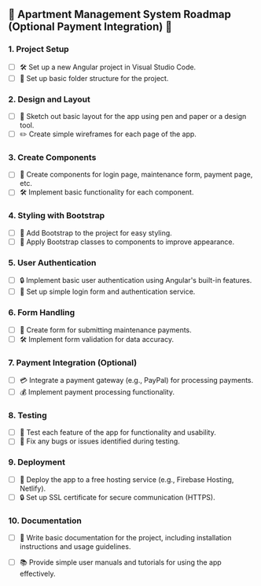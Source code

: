 ## 🏢 Apartment Management System Roadmap (Optional Payment Integration) 🚀

### 1. Project Setup
- [ ] 🛠️ Set up a new Angular project in Visual Studio Code.
- [ ] 📁 Set up basic folder structure for the project.

### 2. Design and Layout
- [ ] 🎨 Sketch out basic layout for the app using pen and paper or a design tool.
- [ ] ✏️ Create simple wireframes for each page of the app.

### 3. Create Components
- [ ] 🧩 Create components for login page, maintenance form, payment page, etc.
- [ ] 🛠️ Implement basic functionality for each component.

### 4. Styling with Bootstrap
- [ ] 💅 Add Bootstrap to the project for easy styling.
- [ ] 🎉 Apply Bootstrap classes to components to improve appearance.

### 5. User Authentication
- [ ] 🔒 Implement basic user authentication using Angular's built-in features.
- [ ] 🔑 Set up simple login form and authentication service.

### 6. Form Handling
- [ ] 📝 Create form for submitting maintenance payments.
- [ ] 🛠️ Implement form validation for data accuracy.

### 7. Payment Integration (Optional)
- [ ] 💳 Integrate a payment gateway (e.g., PayPal) for processing payments.
- [ ] 💰 Implement payment processing functionality.

### 8. Testing
- [ ] 🧪 Test each feature of the app for functionality and usability.
- [ ] 🐞 Fix any bugs or issues identified during testing.

### 9. Deployment
- [ ] 🚀 Deploy the app to a free hosting service (e.g., Firebase Hosting, Netlify).
- [ ] 🔒 Set up SSL certificate for secure communication (HTTPS).

### 10. Documentation
- [ ] 📄 Write basic documentation for the project, including installation instructions and usage guidelines.
- [ ] 📚 Provide simple user manuals and tutorials for using the app effectively.

